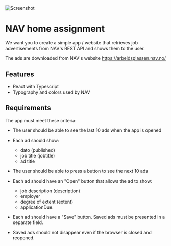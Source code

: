 <img src="https://user-images.githubusercontent.com/45217974/111079321-d5958080-84f9-11eb-8af1-196c275dd30d.png" alt="Screenshot" />

# NAV home assignment

We want you to create a simple app / website that retrieves job advertisements from NAV's REST API and shows them to the user. 

The ads are downloaded from NAV's website <https://arbeidsplassen.nav.no/>

## Features

- React with Typescript
- Typography and colors used by NAV

## Requirements

The app must meet these criteria:

-   The user should be able to see the last 10 ads when the app is opened

-   Each ad should show:

    - dato (published)
    - job title (jobtitle)
    - ad title

-   The user should be able to press a button to see the next 10 ads

-   Each ad should have an "Open" button that allows the ad to show:

    - job description (description)
    - employer
    - degree of extent (extent)
    - applicationDue.

-   Each ad should have a "Save" button. Saved ads must be presented in a separate field.

-   Saved ads should not disappear even if the browser is closed and reopened.
